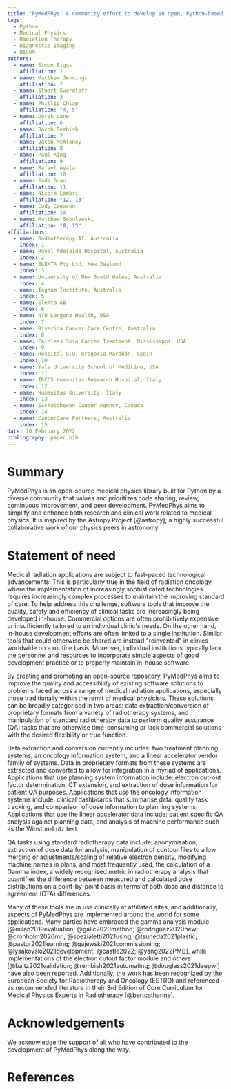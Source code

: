 ```yaml
---
title: "PyMedPhys: A community effort to develop an open, Python-based standard library for medical physics applications"
tags:
  - Python
  - Medical Physics
  - Radiation Therapy
  - Diagnostic Imaging
  - DICOM
authors:
  - name: Simon Biggs
    affiliation: 1
  - name: Matthew Jennings
    affiliation: 2
  - name: Stuart Swerdloff
    affiliation: 3
  - name: Phillip Chlap
    affiliation: "4, 5"
  - name: Derek Lane
    affiliation: 6
  - name: Jacob Rembish
    affiliation: 7
  - name: Jacob McAloney
    affiliation: 8
  - name: Paul King
    affiliation: 9
  - name: Rafael Ayala
    affiliation: 10
  - name: Fada Guan
    affiliation: 11
  - name: Nicola Lambri
    affiliation: "12, 13"
  - name: Cody Crewson
    affiliation: 14
  - name: Matthew Sobolewski
    affiliation: "8, 15"
affiliations:
  - name: Radiotherapy AI, Australia
    index: 1
  - name: Royal Adelaide Hospital, Australia
    index: 2
  - name: ELEKTA Pty Ltd, New Zealand
    index: 3
  - name: University of New South Wales, Australia
    index: 4
  - name: Ingham Institute, Australia
    index: 5
  - name: Elekta AB
    index: 6
  - name: NYU Langone Health, USA
    index: 7
  - name: Riverina Cancer Care Centre, Australia
    index: 8
  - name: Painless Skin Cancer Treatment, Mississippi, USA
    index: 9
  - name: Hospital G.U. Gregorio Marañón, Spain
    index: 10
  - name: Yale University School of Medicine, USA
    index: 11
  - name: IRCCS Humanitas Research Hospital, Italy
    index: 12
  - name: Humanitas University, Italy
    index: 13
  - name: Saskatchewan Cancer Agency, Canada
    index: 14
  - name: CancerCare Partners, Australia
    index: 15
date: 10 February 2022
bibliography: paper.bib
---
```


# Summary

PyMedPhys is an open-source medical physics library built for Python by a
diverse community that values and prioritizes code sharing, review,
continuous improvement, and peer development. PyMedPhys aims to simplify
and enhance both research and clinical work related to medical physics. It
is inspired by the Astropy Project [@astropy]; a highly successful
collaborative work of our physics peers in astronomy.

# Statement of need

Medical radiation applications are subject to fast-paced technological
advancements. This is particularly true in the field of radiation oncology,
where the implementation of increasingly sophisticated technologies requires
increasingly complex processes to maintain the improving standard of care. To
help address this challenge, software tools that improve the quality, safety
and efficiency of clinical tasks are increasingly being developed in-house.
Commercial options are often prohibitively expensive or insufficiently tailored
to an individual clinic's needs. On the other hand, in-house development
efforts are often limited to a single institution. Similar tools that could
otherwise be shared are instead "reinvented" in clinics worldwide on a routine
basis. Moreover, individual institutions typically lack the personnel and
resources to incorporate simple aspects of good development practice or to
properly maintain in-house software.

By creating and promoting an open-source repository, PyMedPhys aims to improve
the quality and accessibility of existing software solutions to problems faced
across a range of medical radiation applications, especially those
traditionally within the remit of medical physicists. These solutions can be
broadly categorised in two areas: data extraction/conversion of proprietary
formats from a variety of radiotherapy systems, and manipulation of standard
radiotherapy data to perform quality assurance (QA) tasks that are otherwise
time-consuming or lack commercial solutions with the desired flexibility or
true function.

Data extraction and conversion currently includes: two treatment planning
systems, an oncology information system, and a linear accelerator vendor
family of systems. Data in proprietary formats from these systems are
extracted and converted to allow for integration in a myriad of applications.
Applications that use planning system information include: electron cut-out
factor determination, CT extension, and extraction of dose information for
patient QA purposes. Applications that use the oncology information systems
include: clinical dashboards that summarise data, quality task tracking, and
comparison of dose information to planning systems. Applications that use the
linear accelerator data include: patient specific QA analysis against planning
data, and analysis of machine performance such as the Winston-Lutz test.

QA tasks using standard radiotherapy data include: anonymisation, extraction
of dose data for analysis, manipulation of contour files to allow merging or
adjustments/scaling of relative electron density, modifying machine names
in plans, and most frequently used, the calculation of a Gamma index, a widely
recognised metric in radiotherapy analysis that quantifies the difference
between measured and calculated dose distributions on a point-by-point basis
in terms of both dose and distance to agreement (DTA) differences.

Many of these tools are in use clinically at affiliated sites, and
additionally, aspects of PyMedPhys are implemented around the world for some
applications. Many parties have embraced the gamma analysis module
[@milan2019evaluation; @galic2020method; @rodriguez2020new; @cronholm2020mri; 
@spezialetti2021using; @tsuneda2021plastic; @pastor2021learning; 
@gajewski2021commissioning; @lysakovski2021development; @castle2022; @yang2022PMB],
while implementations of the electron cutout factor module and others
[@baltz2021validation; @rembish2021automating; @douglass2021deepwl] have also
been reported. Additionally, the work has been recognized by the European
Society for Radiotherapy and Oncology (ESTRO) and referenced as recommended
literature in their 3rd Edition of Core Curriculum for Medical Physics Experts
in Radiotherapy [@bertcatharine].

# Acknowledgements

We acknowledge the support of all who have contributed to the development of
PyMedPhys along the way.

# References
